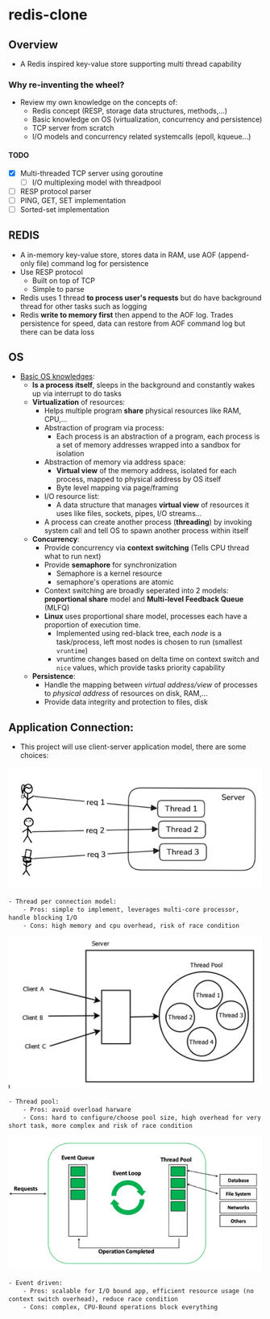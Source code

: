 # redis-clone

## Overview
- A Redis inspired key-value store supporting multi thread capability

### Why re-inventing the wheel?
- Review my own knowledge on the concepts of:
    - Redis concept (RESP, storage data structures, methods,...)
    - Basic knowledge on OS (virtualization, concurrency and persistence)
    - TCP server from scratch
    - I/O models and concurrency related systemcalls (epoll, kqueue...)

#### TODO
- [x] Multi-threaded TCP server using goroutine
    - [ ] I/O multiplexing model with threadpool
- [ ] RESP protocol parser
- [ ] PING, GET, SET implementation
- [ ] Sorted-set implementation

## REDIS
- A in-memory key-value store, stores data in RAM, use AOF (append-only file) command log for persistence
- Use RESP protocol
    - Built on top of TCP
    - Simple to parse
- Redis uses 1 thread **to process user's requests** but do have background thread for other tasks such as logging
- Redis **write to memory first** then append to the AOF log. Trades persistence for speed, data can restore from AOF command log but there can be data loss

## OS
- [Basic OS knowledges](https://pages.cs.wisc.edu/~remzi/OSTEP/#:~:text=free%20online%20form%20of%20the%20book):
    - **Is a process itself**, sleeps in the background and constantly wakes up via interrupt to do tasks
    - **Virtualization** of resources:
        - Helps multiple program **share** physical resources like RAM, CPU,...
        - Abstraction of program via process:
            - Each process is an abstraction of a program, each process is a set of memory addresses wrapped into a sandbox for isolation
        - Abstraction of memory via address space:
            - **Virtual view** of the memory address, isolated for each process, mapped to physical address by OS itself
            - Byte level mapping via page/framing
        - I/O resource list:
            - A data structure that manages **virtual view** of resources it uses like files, sockets, pipes, I/O streams...
        - A process can create another process (**threading**) by invoking system call and tell OS to spawn another process within itself
    - **Concurrency**:
        - Provide concurrency via **context switching** (Tells CPU thread what to run next)
        - Provide **semaphore** for synchronization
            - Semaphore is a kernel resource
            - semaphore's operations are atomic
        - Context switching are broadly seperated into 2 models: **proportional share** model and **Multi-level Feedback Queue** (MLFQ)
        - **Linux** uses proportional share model, processes each have a proportion of execution time.
            - Implemented using red-black tree, each *node* is a task/process, left most nodes is chosen to run (smallest `vruntime`)
            - vruntime changes based on delta time on context switch and `nice` values, which provide tasks priority capability
    - **Persistence**:
        - Handle the mapping between *virtual address/view* of processes to *physical address* of resources on disk, RAM,...
        - Provide data integrity and protection to files, disk

## Application Connection:
- This project will use client-server application model, there are some choices:

![Thread per connection model](assets\client-server.png)

    - Thread per connection model:
        - Pros: simple to implement, leverages multi-core processor, handle blocking I/O
        - Cons: high memory and cpu overhead, risk of race condition

![Thread pool](assets\thread-pool.png)
    
    - Thread pool:
        - Pros: avoid overload harware
        - Cons: hard to configure/choose pool size, high overhead for very short task, more complex and risk of race condition

![Event driven](assets\event-driven.png)

    - Event driven:
        - Pros: scalable for I/O bound app, efficient resource usage (no context switch overhead), reduce race condition
        - Cons: complex, CPU-Bound operations block everything